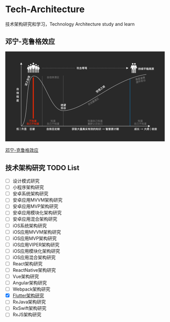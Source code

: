 # Tech-Architecture

技术架构研究和学习，Technology Architecture study and learn

## 邓宁-克鲁格效应

![邓宁-克鲁格效应](邓宁-克鲁格效应.png)

[邓宁-克鲁格效应](https://zh.wikipedia.org/wiki/鄧寧-克魯格效應)

## 技术架构研究 TODO List

- [ ] 设计模式研究
- [ ] 小程序架构研究
- [ ] 安卓系统架构研究
- [ ] 安卓应用MVVM架构研究
- [ ] 安卓应用MVP架构研究
- [ ] 安卓应用模块化架构研究
- [ ] 安卓应用混合架构研究
- [ ] iOS系统架构研究
- [ ] iOS应用MVVM架构研究
- [ ] iOS应用MVP架构研究
- [ ] iOS应用VIPER架构研究
- [ ] iOS应用模块化架构研究
- [ ] iOS应用混合架构研究
- [ ] React架构研究
- [ ] ReactNative架构研究
- [ ] Vue架构研究
- [ ] Angular架构研究
- [ ] Webpack架构研究
- [x] [Flutter架构研究](flutter-architecture/README.md)
- [ ] RxJava架构研究
- [ ] RxSwift架构研究
- [ ] RxJS架构研究
